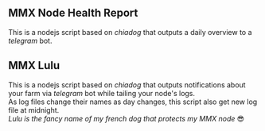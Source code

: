 ## MMX Node Health Report

This is a nodejs script based on *chiadog* that outputs a daily overview to a *telegram* bot.  




## MMX Lulu

This is a nodejs script based on *chiadog* that outputs notifications about your farm via *telegram* bot while tailing your node's logs.  
As log files change their names as day changes, this script also get new log file at midnight.  
*Lulu is the fancy name of my french dog that protects my MMX node* 😎  
